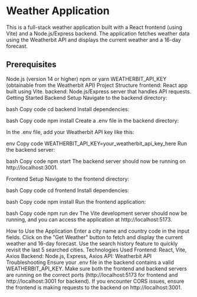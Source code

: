 # Weather Application

This is a full-stack weather application built with a React frontend (using Vite) and a Node.js/Express backend. The application fetches weather data using the Weatherbit API and displays the current weather and a 16-day forecast.

## Prerequisites

Node.js (version 14 or higher)
npm or yarn
WEATHERBIT_API_KEY (obtainable from the Weatherbit API)
Project Structure
frontend: React app built using Vite.
backend: Node.js/Express server that handles API requests.
Getting Started
Backend Setup
Navigate to the backend directory:

bash
Copy code
cd backend
Install dependencies:

bash
Copy code
npm install
Create a .env file in the backend directory:

In the .env file, add your Weatherbit API key like this:

env
Copy code
WEATHERBIT_API_KEY=your_weatherbit_api_key_here
Run the backend server:

bash
Copy code
npm start
The backend server should now be running on http://localhost:3001.

Frontend Setup
Navigate to the frontend directory:

bash
Copy code
cd frontend
Install dependencies:

bash
Copy code
npm install
Run the frontend application:

bash
Copy code
npm run dev
The Vite development server should now be running, and you can access the application at http://localhost:5173.

How to Use the Application
Enter a city name and country code in the input fields.
Click on the "Get Weather" button to fetch and display the current weather and 16-day forecast.
Use the search history feature to quickly revisit the last 5 searched cities.
Technologies Used
Frontend: React, Vite, Axios
Backend: Node.js, Express, Axios
API: Weatherbit API
Troubleshooting
Ensure your .env file in the backend contains a valid WEATHERBIT_API_KEY.
Make sure both the frontend and backend servers are running on the correct ports (http://localhost:5173 for frontend and http://localhost:3001 for backend).
If you encounter CORS issues, ensure the frontend is making requests to the backend on http://localhost:3001.

